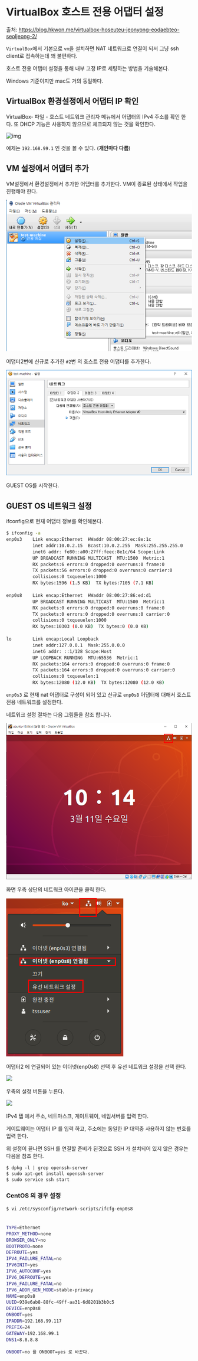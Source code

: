 # VirtualBox 호스트 전용 어댑터 설정

출처: https://blog.hkwon.me/virtualbox-hoseuteu-jeonyong-eodaebteo-seoljeong-2/



`VirtualBox`에서 기본으로 `vm`을 설치하면 NAT 네트워크로 연결이 되서 그냥 ssh client로 접속하는데 꽤 불편하다.

호스트 전용 어탭터 설정을 통해 내부 고정 IP로 세팅하는 방법을 기술해본다.

Windows 기준이지만 mac도 거의 동일하다.

## VirtualBox 환경설정에서 어댑터 IP 확인

VirtualBox- 파일 - 호스트 네트워크 관리자 메뉴에서 어댑터의 IPv4 주소를 확인 한다. 또 DHCP 기능은 사용하지 않으므로 체크되지 않는 것을 확인한다.

![img](./Images\----2.png)

예제는 `192.168.99.1` 인 것을 볼 수 있다. (**개인마다 다름**)


## VM 설정에서 어댑터 추가

VM설정에서 환경설정에서 추가한 어댑터를 추가한다. VM이 종료된 상태에서 작업을 진행해야 한다.

![img](./Images/----7.png)

어댑터2번에 신규로 추가한 `#2`번 의 호스트 전용 어댑터를 추가한다.

![img](./Images/----8.png)

GUEST OS를 시작한다.

## GUEST OS 네트워크 설정

ifconfig으로 현재 어댑터 정보를 확인해본다.

```bash
$ ifconfig -a
enp0s3    Link encap:Ethernet  HWaddr 08:00:27:ec:8e:1c  
          inet addr:10.0.2.15  Bcast:10.0.2.255  Mask:255.255.255.0
          inet6 addr: fe80::a00:27ff:feec:8e1c/64 Scope:Link
          UP BROADCAST RUNNING MULTICAST  MTU:1500  Metric:1
          RX packets:6 errors:0 dropped:0 overruns:0 frame:0
          TX packets:56 errors:0 dropped:0 overruns:0 carrier:0
          collisions:0 txqueuelen:1000 
          RX bytes:1596 (1.5 KB)  TX bytes:7105 (7.1 KB)

enp0s8    Link encap:Ethernet  HWaddr 08:00:27:86:ed:d1  
          UP BROADCAST RUNNING MULTICAST  MTU:1500  Metric:1
          RX packets:0 errors:0 dropped:0 overruns:0 frame:0
          TX packets:0 errors:0 dropped:0 overruns:0 carrier:0
          collisions:0 txqueuelen:1000 
          RX bytes:10303 (0.0 KB)  TX bytes:0 (0.0 KB)

lo        Link encap:Local Loopback  
          inet addr:127.0.0.1  Mask:255.0.0.0
          inet6 addr: ::1/128 Scope:Host
          UP LOOPBACK RUNNING  MTU:65536  Metric:1
          RX packets:164 errors:0 dropped:0 overruns:0 frame:0
          TX packets:164 errors:0 dropped:0 overruns:0 carrier:0
          collisions:0 txqueuelen:1 
          RX bytes:12080 (12.0 KB)  TX bytes:12080 (12.0 KB)
```

`enp0s3` 로 현재 nat 어댑터로 구성이 되어 있고 신규로 `enp0s8` 어댑터에 대해서 호스트 전용 네트워크를 설정한다.



네트워크 설정 절차는 다음 그림들을 참조 합니다.

![](./Images/----9.png)

화면 우측 상단의 네트워크 아이콘을 클릭 한다.



 ![](./Images/----10.png)

어댑터2 에 연결되어 있는 이더넷(enp0s8) 선택 후 유선 네트워크 설정을 선택 한다.





 ![](C:\home\Documents\computer_note\OS\Linux\Images\----11.png)

우측의 설정 버튼을 누른다.





 ![](C:\home\Documents\computer_note\OS\Linux\Images\----12.png)

IPv4 탭 에서 주소, 네트마스크, 게이트웨이, 네임서버를 입력 한다.

게이트웨이는 어댑터 IP 를 입력 하고, 주소에는 동일한 IP 대역중 사용하지 않는 번호를 입력 한다.



위 설정이 끝나면 SSH 를 연결할 준비가 된것으로 SSH 가 설치되어 있지 않은 경우는 다음을 참조 한다.

```
$ dpkg -l | grep openssh-server
$ sudo apt-get install openssh-server
$ sudo service ssh start
```



### CentOS 의 경우 설정

```bash
$ vi /etc/sysconfig/network-scripts/ifcfg-enp0s8 


TYPE=Ethernet
PROXY_METHOD=none
BROWSER_ONLY=no
BOOTPROTO=none
DEFROUTE=yes
IPV4_FAILURE_FATAL=no
IPV6INIT=yes
IPV6_AUTOCONF=yes
IPV6_DEFROUTE=yes
IPV6_FAILURE_FATAL=no
IPV6_ADDR_GEN_MODE=stable-privacy
NAME=enp0s8
UUID=939e6ab8-88fc-49ff-aa31-6d8201b3b0c5
DEVICE=enp0s8
ONBOOT=yes
IPADDR=192.168.99.117
PREFIX=24
GATEWAY=192.168.99.1
DNS1=8.8.8.8

ONBOOT=no 를 ONBOOT=yes 로 바꾼다.
```




